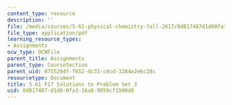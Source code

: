 ```yaml
---
content_type: resource
description: ''
file: /media/courses/5-61-physical-chemistry-fall-2017/0d817487d1d60fa316a89859cf1590d8_MIT5_61F17_pset3_soln.pdf
file_type: application/pdf
learning_resource_types:
- Assignments
ocw_type: OCWFile
parent_title: Assignments
parent_type: CourseSection
parent_uid: 0755204f-f652-dc33-c4cd-3284e2e6c28c
resourcetype: Document
title: 5.61 F17 Solutions to Problem Set 3
uid: 0d817487-d1d6-0fa3-16a8-9859cf1590d8
---
```

